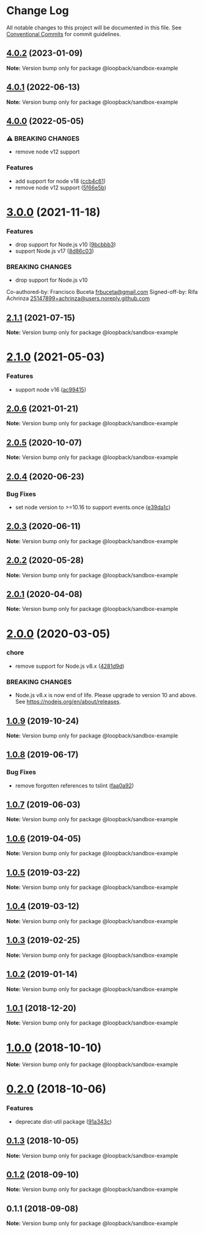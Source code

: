 # Change Log

All notable changes to this project will be documented in this file.
See [Conventional Commits](https://conventionalcommits.org) for commit guidelines.

## [4.0.2](https://github.com/loopbackio/loopback-next/compare/@loopback/sandbox-example@4.0.1...@loopback/sandbox-example@4.0.2) (2023-01-09)

**Note:** Version bump only for package @loopback/sandbox-example





## [4.0.1](https://github.com/loopbackio/loopback-next/compare/@loopback/sandbox-example@4.0.0...@loopback/sandbox-example@4.0.1) (2022-06-13)

**Note:** Version bump only for package @loopback/sandbox-example





## [4.0.0](https://github.com/loopbackio/loopback-next/compare/@loopback/sandbox-example@3.0.0...@loopback/sandbox-example@4.0.0) (2022-05-05)


### ⚠ BREAKING CHANGES

* remove node v12 support

### Features

* add support for node v18 ([ccb4c61](https://github.com/loopbackio/loopback-next/commit/ccb4c61307d94ab7bb07a19c547dfc4fa7d388a8))
* remove node v12 support ([5f66e5b](https://github.com/loopbackio/loopback-next/commit/5f66e5bd288ba806b3aa6550fc29c5009de8b60d))



# [3.0.0](https://github.com/loopbackio/loopback-next/compare/@loopback/sandbox-example@2.1.1...@loopback/sandbox-example@3.0.0) (2021-11-18)


### Features

* drop support for Node.js v10 ([9bcbbb3](https://github.com/loopbackio/loopback-next/commit/9bcbbb358ec3eabc3033d4e7e1c22b524a7069b3))
* support Node.js v17 ([8d86c03](https://github.com/loopbackio/loopback-next/commit/8d86c03cb7047e2b1f18d05870628ef5783e71b2))


### BREAKING CHANGES

* drop support for Node.js v10

Co-authored-by: Francisco Buceta <frbuceta@gmail.com>
Signed-off-by: Rifa Achrinza <25147899+achrinza@users.noreply.github.com>





## [2.1.1](https://github.com/loopbackio/loopback-next/compare/@loopback/sandbox-example@2.1.0...@loopback/sandbox-example@2.1.1) (2021-07-15)

**Note:** Version bump only for package @loopback/sandbox-example





# [2.1.0](https://github.com/loopbackio/loopback-next/compare/@loopback/sandbox-example@2.0.6...@loopback/sandbox-example@2.1.0) (2021-05-03)


### Features

* support node v16 ([ac99415](https://github.com/loopbackio/loopback-next/commit/ac994154543bde22b4482ba98813351656db1b55))





## [2.0.6](https://github.com/loopbackio/loopback-next/compare/@loopback/sandbox-example@2.0.5...@loopback/sandbox-example@2.0.6) (2021-01-21)

**Note:** Version bump only for package @loopback/sandbox-example





## [2.0.5](https://github.com/loopbackio/loopback-next/compare/@loopback/sandbox-example@2.0.4...@loopback/sandbox-example@2.0.5) (2020-10-07)

**Note:** Version bump only for package @loopback/sandbox-example





## [2.0.4](https://github.com/loopbackio/loopback-next/compare/@loopback/sandbox-example@2.0.3...@loopback/sandbox-example@2.0.4) (2020-06-23)


### Bug Fixes

* set node version to >=10.16 to support events.once ([e39da1c](https://github.com/loopbackio/loopback-next/commit/e39da1ca47728eafaf83c10ce35b09b03b6a4edc))





## [2.0.3](https://github.com/loopbackio/loopback-next/compare/@loopback/sandbox-example@2.0.2...@loopback/sandbox-example@2.0.3) (2020-06-11)

**Note:** Version bump only for package @loopback/sandbox-example





## [2.0.2](https://github.com/loopbackio/loopback-next/compare/@loopback/sandbox-example@2.0.1...@loopback/sandbox-example@2.0.2) (2020-05-28)

**Note:** Version bump only for package @loopback/sandbox-example





## [2.0.1](https://github.com/loopbackio/loopback-next/compare/@loopback/sandbox-example@2.0.0...@loopback/sandbox-example@2.0.1) (2020-04-08)

**Note:** Version bump only for package @loopback/sandbox-example





# [2.0.0](https://github.com/loopbackio/loopback-next/compare/@loopback/sandbox-example@1.0.9...@loopback/sandbox-example@2.0.0) (2020-03-05)


### chore

* remove support for Node.js v8.x ([4281d9d](https://github.com/loopbackio/loopback-next/commit/4281d9df50f0715d32879e1442a90b643ec8f542))


### BREAKING CHANGES

* Node.js v8.x is now end of life. Please upgrade to version
10 and above. See https://nodejs.org/en/about/releases.





## [1.0.9](https://github.com/loopbackio/loopback-next/compare/@loopback/sandbox-example@1.0.8...@loopback/sandbox-example@1.0.9) (2019-10-24)

**Note:** Version bump only for package @loopback/sandbox-example





## [1.0.8](https://github.com/loopbackio/loopback-next/compare/@loopback/sandbox-example@1.0.7...@loopback/sandbox-example@1.0.8) (2019-06-17)


### Bug Fixes

* remove forgotten references to tslint ([faa0a92](https://github.com/loopbackio/loopback-next/commit/faa0a92))





## [1.0.7](https://github.com/loopbackio/loopback-next/compare/@loopback/sandbox-example@1.0.6...@loopback/sandbox-example@1.0.7) (2019-06-03)

**Note:** Version bump only for package @loopback/sandbox-example





## [1.0.6](https://github.com/loopbackio/loopback-next/compare/@loopback/sandbox-example@1.0.5...@loopback/sandbox-example@1.0.6) (2019-04-05)

**Note:** Version bump only for package @loopback/sandbox-example





## [1.0.5](https://github.com/loopbackio/loopback-next/compare/@loopback/sandbox-example@1.0.4...@loopback/sandbox-example@1.0.5) (2019-03-22)

**Note:** Version bump only for package @loopback/sandbox-example





## [1.0.4](https://github.com/loopbackio/loopback-next/compare/@loopback/sandbox-example@1.0.3...@loopback/sandbox-example@1.0.4) (2019-03-12)

**Note:** Version bump only for package @loopback/sandbox-example





## [1.0.3](https://github.com/loopbackio/loopback-next/compare/@loopback/sandbox-example@1.0.2...@loopback/sandbox-example@1.0.3) (2019-02-25)

**Note:** Version bump only for package @loopback/sandbox-example





## [1.0.2](https://github.com/loopbackio/loopback-next/compare/@loopback/sandbox-example@1.0.1...@loopback/sandbox-example@1.0.2) (2019-01-14)

**Note:** Version bump only for package @loopback/sandbox-example





## [1.0.1](https://github.com/loopbackio/loopback-next/compare/@loopback/sandbox-example@1.0.0...@loopback/sandbox-example@1.0.1) (2018-12-20)

**Note:** Version bump only for package @loopback/sandbox-example





# [1.0.0](https://github.com/loopbackio/loopback-next/compare/@loopback/sandbox-example@0.2.0...@loopback/sandbox-example@1.0.0) (2018-10-10)

**Note:** Version bump only for package @loopback/sandbox-example





<a name="0.2.0"></a>
# [0.2.0](https://github.com/loopbackio/loopback-next/compare/@loopback/sandbox-example@0.1.3...@loopback/sandbox-example@0.2.0) (2018-10-06)


### Features

* deprecate dist-util package ([91a343c](https://github.com/loopbackio/loopback-next/commit/91a343c))





<a name="0.1.3"></a>
## [0.1.3](https://github.com/loopbackio/loopback-next/compare/@loopback/sandbox-example@0.1.2...@loopback/sandbox-example@0.1.3) (2018-10-05)

**Note:** Version bump only for package @loopback/sandbox-example





<a name="0.1.2"></a>
## [0.1.2](https://github.com/loopbackio/loopback-next/compare/@loopback/sandbox-example@0.1.1...@loopback/sandbox-example@0.1.2) (2018-09-10)

**Note:** Version bump only for package @loopback/sandbox-example





<a name="0.1.1"></a>
## 0.1.1 (2018-09-08)

**Note:** Version bump only for package @loopback/sandbox-example
